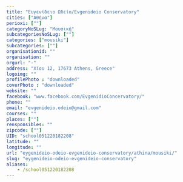 ```yaml
---
title: "Ευγενίδειο Ωδείο/Evgenideio Conservatory"
cities: ["Αθήνα"]
perioxi: [""]
categoryNoSLug: "Μουσική"
subcategoriesNoSLug: [""]
categories: ["mousiki"]
subcategories: [""]
organisationid: ""
organisation: ""
orgurl: "-"
address: "Χίου 12, 17673 Athens, Greece"
logoimg: ""
profilePhoto : "downloaded"
coverPhoto : "downloaded"
website: ""
facebook: "www.facebook.com/EvgenidioConcervatory/"
phone: ""
email: "evgenideio.odeio@gmail.com"
courses: ""
places: [""]
rensponsibles: ""
zipcode: [""]
UID: "school051220182208"
latitude: ""
longitude: ""
url: "eygenideio-odeio-evgenideio-conservatory/athina/mousiki/"
slug: "eygenideio-odeio-evgenideio-conservatory"
aliases:
    - /school051220182208
---
```





